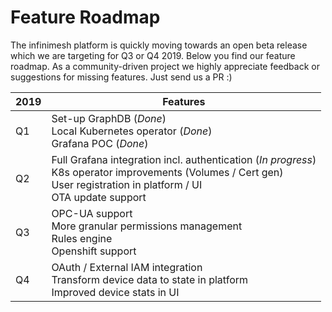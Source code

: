# Feature Roadmap
The infinimesh platform is quickly moving towards an open beta release which we are targeting for Q3 or Q4 2019. Below you find our feature roadmap. As a community-driven project we highly appreciate feedback or suggestions for missing features. Just send us a PR :) 

| **2019** 	|  **Features** 	|
|---------	|---	|
| Q1      	| Set-up GraphDB (*Done*)<br /> Local Kubernetes operator (*Done*)<br />  Grafana POC (*Done*)	|
| Q2    	  | Full Grafana integration incl. authentication (*In progress*) <br />  K8s operator improvements (Volumes / Cert gen) <br /> User registration in platform / UI <br /> OTA update support	|
| Q3       	|  OPC-UA support <br /> More granular permissions management <br /> Rules engine 	<br /> Openshift support|
| Q4      	|   OAuth / External IAM integration <br /> Transform device data to state in platform <br /> Improved device stats in UI	|
